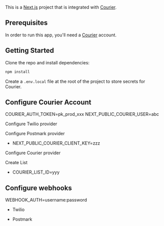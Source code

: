 This is a [Next.js](https://nextjs.org/) project that is integrated with [Courier](https://courier.com).

## Prerequisites

In order to run this app, you'll need a [Courier](https://courier.com/?utm_source=courier-raffle&utm_medium=code-template&utm_campaign=devrel-apps) account.

## Getting Started

Clone the repo and install dependencies:

```bash
npm install
```

Create a `.env.local` file at the root of the project to store secrets for Courier.


## Configure Courier Account

COURIER_AUTH_TOKEN=pk_prod_xxx
NEXT_PUBLIC_COURIER_USER=abc

Configure Twilio provider

Configure Postmark provider
- NEXT_PUBLIC_COURIER_CLIENT_KEY=zzz


Configure Courier provider

Create List
- COURIER_LIST_ID=yyy



## Configure webhooks

WEBHOOK_AUTH=username:password

- Twilio

- Postmark


